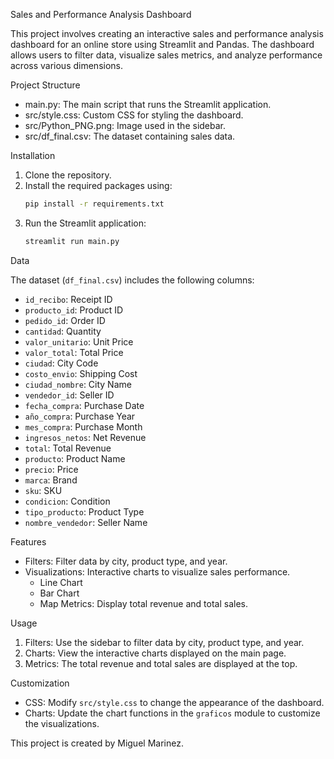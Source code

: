 
 Sales and Performance Analysis Dashboard

This project involves creating an interactive sales and performance analysis dashboard for an online store using Streamlit and Pandas. 
The dashboard allows users to filter data, visualize sales metrics, and analyze performance across various dimensions.

Project Structure

- main.py: The main script that runs the Streamlit application.
- src/style.css: Custom CSS for styling the dashboard.
- src/Python_PNG.png: Image used in the sidebar.
- src/df_final.csv: The dataset containing sales data.

Installation

1. Clone the repository.
2. Install the required packages using:
    ```bash
    pip install -r requirements.txt
    ```
3. Run the Streamlit application:
    ```bash
    streamlit run main.py
    ```

Data

The dataset (`df_final.csv`) includes the following columns:
- `id_recibo`: Receipt ID
- `producto_id`: Product ID
- `pedido_id`: Order ID
- `cantidad`: Quantity
- `valor_unitario`: Unit Price
- `valor_total`: Total Price
- `ciudad`: City Code
- `costo_envio`: Shipping Cost
- `ciudad_nombre`: City Name
- `vendedor_id`: Seller ID
- `fecha_compra`: Purchase Date
- `año_compra`: Purchase Year
- `mes_compra`: Purchase Month
- `ingresos_netos`: Net Revenue
- `total`: Total Revenue
- `producto`: Product Name
- `precio`: Price
- `marca`: Brand
- `sku`: SKU
- `condicion`: Condition
- `tipo_producto`: Product Type
- `nombre_vendedor`: Seller Name

Features

- Filters: Filter data by city, product type, and year.
- Visualizations: Interactive charts to visualize sales performance.
  - Line Chart
  - Bar Chart
  - Map
  Metrics: Display total revenue and total sales.

Usage

1. Filters: Use the sidebar to filter data by city, product type, and year.
2. Charts: View the interactive charts displayed on the main page.
3. Metrics: The total revenue and total sales are displayed at the top.

Customization

- CSS: Modify `src/style.css` to change the appearance of the dashboard.
- Charts: Update the chart functions in the `graficos` module to customize the visualizations.


This project is created by Miguel Marinez.
